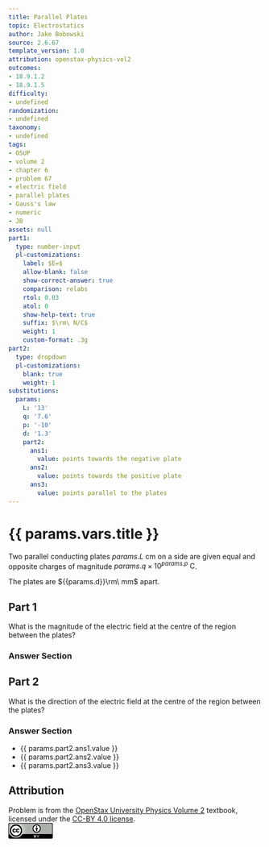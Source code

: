 ```yaml
---
title: Parallel Plates
topic: Electrostatics
author: Jake Bobowski
source: 2.6.67
template_version: 1.0
attribution: openstax-physics-vol2
outcomes:
- 18.9.1.2
- 18.9.1.5
difficulty:
- undefined
randomization:
- undefined
taxonomy:
- undefined
tags:
- OSUP
- volume 2
- chapter 6
- problem 67
- electric field
- parallel plates
- Gauss's law
- numeric
- JB
assets: null
part1:
  type: number-input
  pl-customizations:
    label: $E=$
    allow-blank: false
    show-correct-answer: true
    comparison: relabs
    rtol: 0.03
    atol: 0
    show-help-text: true
    suffix: $\rm\ N/C$
    weight: 1
    custom-format: .3g
part2:
  type: dropdown
  pl-customizations:
    blank: true
    weight: 1
substitutions:
  params:
    L: '13'
    q: '7.6'
    p: '-10'
    d: '1.3'
    part2:
      ans1:
        value: points towards the negative plate
      ans2:
        value: points towards the positive plate
      ans3:
        value: points parallel to the plates
---
```

# {{ params.vars.title }}
Two parallel conducting plates ${{params.L}} \textrm{ cm}$ on a side are given equal and opposite charges of magnitude ${{params.q}}\times 10^{ {{params.p}} } \textrm{ C}$.

The plates are ${{params.d}}\rm\ mm$ apart.

## Part 1

What is the magnitude of the electric field at the centre of the region between the plates?

### Answer Section

## Part 2

What is the direction of the electric field at the centre of the region between the plates?

### Answer Section

- {{ params.part2.ans1.value }}
- {{ params.part2.ans2.value }}
- {{ params.part2.ans3.value }}

## Attribution

Problem is from the [OpenStax University Physics Volume 2](https://openstax.org/details/books/university-physics-volume-2) textbook, licensed under the [CC-BY 4.0 license](https://creativecommons.org/licenses/by/4.0/).<br>![Image representing the Creative Commons 4.0 BY license.](https://raw.githubusercontent.com/firasm/bits/master/by.png)